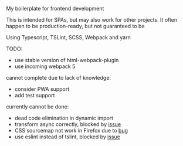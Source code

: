 My boilerplate for frontend development

This is intended for SPAs, but may also work for other projects. It often happen to be  production-ready, but not guaranteed to be

Using Typescript, TSLint, SCSS, Webpack and yarn

TODO:
- use stable version of html-webpack-plugin
- use incoming webpack 5

cannot complete due to lack of knowledge:
- consider PWA support
- add test support

currently cannot be done:
- dead code elimination in dynamic import
- transform async correctly, blocked by [issue](https://github.com/babel/babel/pull/7076)
- CSS sourcemap not work in Firefox due to [bug](https://github.com/mozilla/source-map/issues/275)
- use eslint instead of tslint, blocked by [issue](https://github.com/Realytics/fork-ts-checker-webpack-plugin/issues/203)
